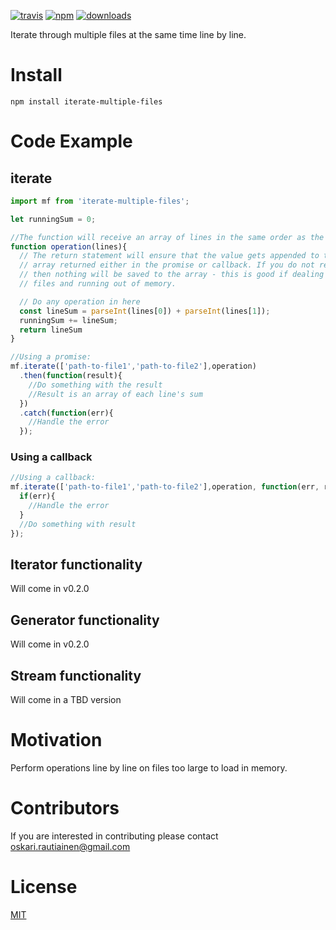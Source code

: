 [![travis][travis-image]][travis-url] [![npm][npm-image]][npm-url] [![downloads][downloads-image]][downloads-url]

[travis-image]: https://travis-ci.org/rautio/iterate-multiple-files.svg?branch=master
[travis-url]: https://travis-ci.org/rautio/iterate-multiple-files
[npm-image]: https://img.shields.io/npm/v/iterate-multiple-files.svg
[npm-url]: https://npmjs.org/package/iterate-multiple-files
[downloads-image]: https://img.shields.io/npm/dm/iterate-multiple-files.svg
[downloads-url]: https://npmjs.org/package/iterate-multiple-files

Iterate through multiple files at the same time line by line.

# Install
```npm install iterate-multiple-files```

# Code Example

## iterate

```javascript
import mf from 'iterate-multiple-files';

let runningSum = 0;

//The function will receive an array of lines in the same order as the input file paths
function operation(lines){
  // The return statement will ensure that the value gets appended to the final
  // array returned either in the promise or callback. If you do not return anything
  // then nothing will be saved to the array - this is good if dealing with large 
  // files and running out of memory.

  // Do any operation in here
  const lineSum = parseInt(lines[0]) + parseInt(lines[1]);
  runningSum += lineSum;
  return lineSum
}

//Using a promise:
mf.iterate(['path-to-file1','path-to-file2'],operation)
  .then(function(result){
    //Do something with the result
    //Result is an array of each line's sum
  })
  .catch(function(err){
    //Handle the error
  });
```
### Using a callback
```javascript
//Using a callback:
mf.iterate(['path-to-file1','path-to-file2'],operation, function(err, result){
  if(err){
    //Handle the error
  }
  //Do something with result  
});
```

## Iterator functionality
Will come in v0.2.0

## Generator functionality
Will come in v0.2.0

## Stream functionality
Will come in a TBD version

# Motivation
Perform operations line by line on files too large to load in memory.

# Contributors
If you are interested in contributing please contact oskari.rautiainen@gmail.com

# License

[MIT](https://vjpr.mit-license.org)